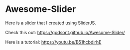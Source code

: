 # Awesome-Slider
Here is a slider that I created using SliderJS.

Check this out: https://godsont.github.io/Awesome-Slider/

Here is a tutorial: https://youtu.be/B51hcbdirhE
